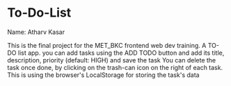 # To-Do-List

Name: Atharv Kasar

This is the final project for the MET_BKC frontend web dev training.
A TO-DO list app.
you can add tasks using the ADD TODO button and add its title, description, priority (default: HIGH) and save the task
You can delete the task once done, by clicking on the trash-can icon on the right of each task.
This is using the browser's LocalStorage for storing the task's data
